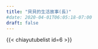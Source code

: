 ```yaml
---
title: "貝貝的生活故事(長)"
#date: 2020-04-01T06:05:18-07:00
draft: false
---
```

{{< chiayutubelist id=6 >}}

